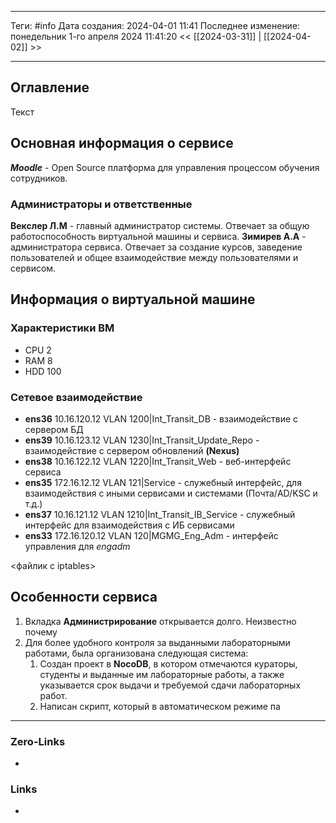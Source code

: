 ___
Теги: #info
Дата создания: 2024-04-01 11:41 
Последнее изменение: понедельник 1-го апреля 2024 11:41:20
<< [[2024-03-31]] | [[2024-04-02]] >> 
___
## Оглавление

Текст


## Основная информация о сервисе

**_Moodle_** - Open Source платформа для управления процессом обучения сотрудников.

### Администраторы и ответственные 

**Векслер Л.М** -  главный администратор системы. Отвечает за общую работоспособность виртуальной машины и сервиса.
**Зимирев А.А** - администратора сервиса. Отвечает за создание курсов, заведение пользователей и общее взаимодействие между пользователями и сервисом.

## Информация о виртуальной машине

### Характеристики ВМ

- CPU 2
- RAM 8
- HDD 100

### Сетевое взаимодействие

- **ens36** 10.16.120.12 VLAN 1200|Int_Transit_DB - взаимодействие с сервером БД
- **ens39** 10.16.123.12 VLAN 1230|Int_Transit_Update_Repo - взаимодействие с сервером обновлений **(Nexus)**
- **ens38** 10.16.122.12 VLAN 1220|Int_Transit_Web - веб-интерфейс сервиса
- **ens35** 172.16.12.12 VLAN 121|Service - служебный интерфейс, для взаимодействия с иными сервисами и системами (Почта/AD/KSC и т.д.)
- **ens37** 10.16.121.12 VLAN 1210|Int_Transit_IB_Service - служебный интерфейс для взаимодействия с ИБ сервисами
- **ens33** 172.16.120.12 VLAN 120|MGMG_Eng_Adm - интерфейс управления для *engadm*

<файлик с iptables>
## Особенности сервиса

1. Вкладка **Администрирование** открывается долго. Неизвестно почему
2. Для более удобного контроля за выданными лабораторными работами, была организована следующая система:
	1. Создан проект в **NocoDB**, в котором отмечаются кураторы, студенты и выданные им лабораторные работы, а также указывается срок выдачи и требуемой сдачи лабораторных работ.
	2. Написан скрипт, который в автоматическом режиме па 
___
### Zero-Links
- 

### Links
- 
